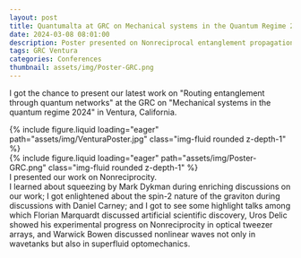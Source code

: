 ```yaml
---
layout: post
title: Quantumalta at GRC on Mechanical systems in the Quantum Regime 2024
date: 2024-03-08 08:01:00
description: Poster presented on Nonreciprocal entanglement propagation
tags: GRC Ventura
categories: Conferences
thumbnail: assets/img/Poster-GRC.png
---
```


I got the chance to present our latest work on "Routing entanglement through quantum networks" at the GRC on "Mechanical systems in the quantum regime 2024" in Ventura, California.

<div class="row mt-3">
    <div class="col-sm mt-3 mt-md-0">
        {% include figure.liquid loading="eager" path="assets/img/VenturaPoster.jpg" class="img-fluid rounded z-depth-1" %}
    </div>
    <div class="col-sm mt-3 mt-md-0">
        {% include figure.liquid loading="eager" path="assets/img/Poster-GRC.png" class="img-fluid rounded z-depth-1" %}
    </div>
</div>
<div class="caption">
    I presented our work on Nonreciprocity.
</div>
I learned about squeezing by Mark Dykman during enriching discussions on our work; I got enlightened about the spin-2 nature of the graviton during discussions with Daniel Carney; and I got to see some highlight talks among which Florian Marquardt discussed artificial scientific discovery, Uros Delic showed his experimental progress on Nonreciprocity in optical tweezer arrays, and Warwick Bowen discussed nonlinear waves not only in wavetanks but also in superfluid optomechanics.


